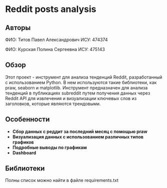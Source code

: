 # Reddit posts analysis

## Авторы
ФИО: Титов Павел Александрович
ИСУ: 474374

ФИО: Курская Полина Сергеевна
ИСУ: 475143

## Обзор
Этот проект - инструмент для анализа тенденций Reddit, разработанный с использованием Python. В нем используются такие библиотеки, как praw, seaborn и matplotlib. Инструмент предназначен для анализа тенденций в публикациях subreddit путем получения данных через Reddit API для извлечения и визуализации ключевых слов из заголовков, которые являются трендовыми.

## Особенности
- **Сбор данных с реддит за последний месяц с помощью praw**
- **Визуализация данных с использованием различных типов графиков**
- **Подробные выводы по графикам**
- **Dashboard**

## Библиотеки

Полны список можно найти в файле requirements.txt
